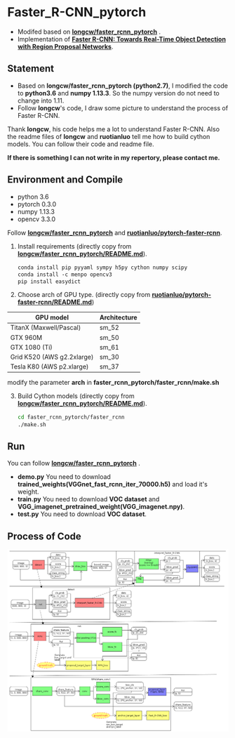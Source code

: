 # Faster_R-CNN_pytorch
- Modifed based on  [**longcw/faster_rcnn_pytorch**](https://github.com/daviddao/spatial-transformer-tensorflow) .  
- Implementation of [**Faster R-CNN: Towards Real-Time Object Detection with Region Proposal Networks**](https://arxiv.org/abs/1506.01497).  

## Statement
- Based on **longcw/faster_rcnn_pytorch (python2.7)**, I modified the code to **python3.6** and **numpy 1.13.3**. So the numpy version do not need to change into 1.11.
- Follow **longcw**'s code, I draw some picture to understand the process of Faster R-CNN.

Thank **longcw**, his code helps me a lot to understand Faster R-CNN. Also the readme files of **longcw** and **ruotianluo** tell me how to build cython models. You can follow their code and readme file.

**If there is something I can not write in my repertory, please contact me.**

## Environment and Compile
- python 3.6
- pytorch 0.3.0
- numpy 1.13.3
- opencv 3.3.0


Follow [**longcw/faster_rcnn_pytorch**](https://github.com/longcw/faster_rcnn_pytorch) and [**ruotianluo/pytorch-faster-rcnn**](https://github.com/ruotianluo/pytorch-faster-rcnn).

1. Install requirements (directly copy from [**longcw/faster_rcnn_pytorch/README.md**](https://raw.githubusercontent.com/longcw/faster_rcnn_pytorch/master/README.md)).

    ```
    conda install pip pyyaml sympy h5py cython numpy scipy
    conda install -c menpo opencv3
    pip install easydict
    ```
  
2. Choose arch of GPU type. (directly copy from [**ruotianluo/pytorch-faster-rcnn/README.md**](https://raw.githubusercontent.com/ruotianluo/pytorch-faster-rcnn/master/README.md))

  | GPU model  | Architecture |
  | ------------- | ------------- |
  | TitanX (Maxwell/Pascal) | sm_52 |
  | GTX 960M | sm_50 |
  | GTX 1080 (Ti) | sm_61 |
  | Grid K520 (AWS g2.2xlarge) | sm_30 |
  | Tesla K80 (AWS p2.xlarge) | sm_37 |
  
  modify the parameter **arch** in **faster_rcnn_pytorch/faster_rcnn/make.sh**
  
3. Build Cython models (directly copy from [**longcw/faster_rcnn_pytorch/README.md**](https://raw.githubusercontent.com/longcw/faster_rcnn_pytorch/master/README.md)).

    ```bash
    cd faster_rcnn_pytorch/faster_rcnn
    ./make.sh
    ```

## Run
You can follow [**longcw/faster_rcnn_pytorch**](https://github.com/daviddao/spatial-transformer-tensorflow) .

- **demo.py**  You need to download **trained_weights(VGGnet_fast_rcnn_iter_70000.h5)** and load it's weight.
- **train.py** You need to download **VOC dataset** and **VGG_imagenet_pretrained_weight(VGG_imagenet.npy)**.
- **test.py** You need to download **VOC dataset**.

## Process of Code
![](pics/process.png)

